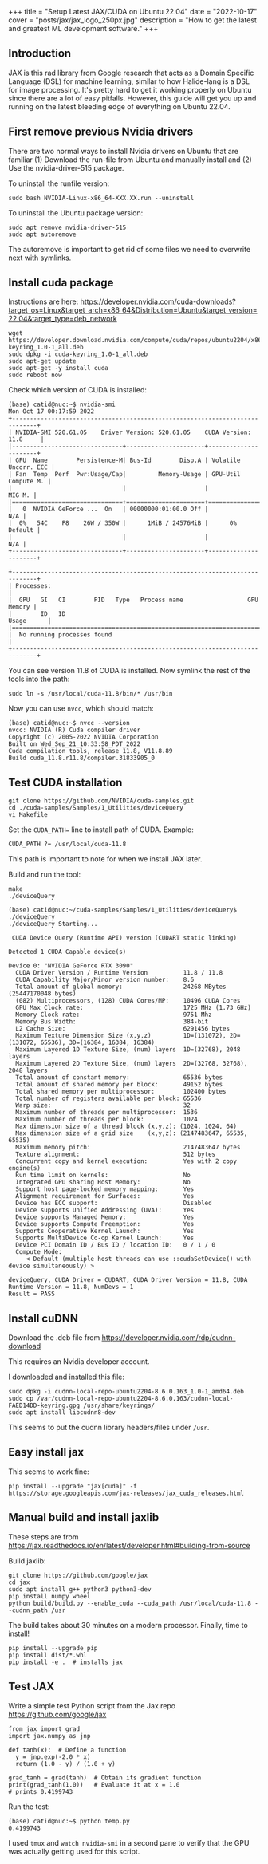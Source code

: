 +++
title = "Setup Latest JAX/CUDA on Ubuntu 22.04"
date = "2022-10-17"
cover = "posts/jax/jax_logo_250px.jpg"
description = "How to get the latest and greatest ML development software."
+++

## Introduction

JAX is this rad library from Google research that acts as a Domain Specific Language (DSL) for machine learning, similar to how Halide-lang is a DSL for image processing.  It's pretty hard to get it working properly on Ubuntu since there are a lot of easy pitfalls.  However, this guide will get you up and running on the latest bleeding edge of everything on Ubuntu 22.04.

## First remove previous Nvidia drivers

There are two normal ways to install Nvidia drivers on Ubuntu that are familiar (1) Download the run-file from Ubuntu and manually install and (2) Use the nvidia-driver-515 package.

To uninstall the runfile version: 

```
sudo bash NVIDIA-Linux-x86_64-XXX.XX.run --uninstall
```

To uninstall the Ubuntu package version:

```
sudo apt remove nvidia-driver-515
sudo apt autoremove
```

The autoremove is important to get rid of some files we need to overwrite next with symlinks.

## Install cuda package

Instructions are here: https://developer.nvidia.com/cuda-downloads?target_os=Linux&target_arch=x86_64&Distribution=Ubuntu&target_version=22.04&target_type=deb_network

```
wget https://developer.download.nvidia.com/compute/cuda/repos/ubuntu2204/x86_64/cuda-keyring_1.0-1_all.deb
sudo dpkg -i cuda-keyring_1.0-1_all.deb
sudo apt-get update
sudo apt-get -y install cuda
sudo reboot now
```

Check which version of CUDA is installed:

```
(base) catid@nuc:~$ nvidia-smi
Mon Oct 17 00:17:59 2022       
+-----------------------------------------------------------------------------+
| NVIDIA-SMI 520.61.05    Driver Version: 520.61.05    CUDA Version: 11.8     |
|-------------------------------+----------------------+----------------------+
| GPU  Name        Persistence-M| Bus-Id        Disp.A | Volatile Uncorr. ECC |
| Fan  Temp  Perf  Pwr:Usage/Cap|         Memory-Usage | GPU-Util  Compute M. |
|                               |                      |               MIG M. |
|===============================+======================+======================|
|   0  NVIDIA GeForce ...  On   | 00000000:01:00.0 Off |                  N/A |
|  0%   54C    P8    26W / 350W |      1MiB / 24576MiB |      0%      Default |
|                               |                      |                  N/A |
+-------------------------------+----------------------+----------------------+
                                                                               
+-----------------------------------------------------------------------------+
| Processes:                                                                  |
|  GPU   GI   CI        PID   Type   Process name                  GPU Memory |
|        ID   ID                                                   Usage      |
|=============================================================================|
|  No running processes found                                                 |
+-----------------------------------------------------------------------------+
```

You can see version 11.8 of CUDA is installed.  Now symlink the rest of the tools into the path:

```
sudo ln -s /usr/local/cuda-11.8/bin/* /usr/bin
```

Now you can use `nvcc`, which should match:

```
(base) catid@nuc:~$ nvcc --version
nvcc: NVIDIA (R) Cuda compiler driver
Copyright (c) 2005-2022 NVIDIA Corporation
Built on Wed_Sep_21_10:33:58_PDT_2022
Cuda compilation tools, release 11.8, V11.8.89
Build cuda_11.8.r11.8/compiler.31833905_0
```

## Test CUDA installation

```
git clone https://github.com/NVIDIA/cuda-samples.git
cd ./cuda-samples/Samples/1_Utilities/deviceQuery
vi Makefile
```

Set the `CUDA_PATH=` line to install path of CUDA.  Example:

```
CUDA_PATH ?= /usr/local/cuda-11.8
```

This path is important to note for when we install JAX later.

Build and run the tool:

```
make
./deviceQuery
```

```
(base) catid@nuc:~/cuda-samples/Samples/1_Utilities/deviceQuery$ ./deviceQuery 
./deviceQuery Starting...

 CUDA Device Query (Runtime API) version (CUDART static linking)

Detected 1 CUDA Capable device(s)

Device 0: "NVIDIA GeForce RTX 3090"
  CUDA Driver Version / Runtime Version          11.8 / 11.8
  CUDA Capability Major/Minor version number:    8.6
  Total amount of global memory:                 24268 MBytes (25447170048 bytes)
  (082) Multiprocessors, (128) CUDA Cores/MP:    10496 CUDA Cores
  GPU Max Clock rate:                            1725 MHz (1.73 GHz)
  Memory Clock rate:                             9751 Mhz
  Memory Bus Width:                              384-bit
  L2 Cache Size:                                 6291456 bytes
  Maximum Texture Dimension Size (x,y,z)         1D=(131072), 2D=(131072, 65536), 3D=(16384, 16384, 16384)
  Maximum Layered 1D Texture Size, (num) layers  1D=(32768), 2048 layers
  Maximum Layered 2D Texture Size, (num) layers  2D=(32768, 32768), 2048 layers
  Total amount of constant memory:               65536 bytes
  Total amount of shared memory per block:       49152 bytes
  Total shared memory per multiprocessor:        102400 bytes
  Total number of registers available per block: 65536
  Warp size:                                     32
  Maximum number of threads per multiprocessor:  1536
  Maximum number of threads per block:           1024
  Max dimension size of a thread block (x,y,z): (1024, 1024, 64)
  Max dimension size of a grid size    (x,y,z): (2147483647, 65535, 65535)
  Maximum memory pitch:                          2147483647 bytes
  Texture alignment:                             512 bytes
  Concurrent copy and kernel execution:          Yes with 2 copy engine(s)
  Run time limit on kernels:                     No
  Integrated GPU sharing Host Memory:            No
  Support host page-locked memory mapping:       Yes
  Alignment requirement for Surfaces:            Yes
  Device has ECC support:                        Disabled
  Device supports Unified Addressing (UVA):      Yes
  Device supports Managed Memory:                Yes
  Device supports Compute Preemption:            Yes
  Supports Cooperative Kernel Launch:            Yes
  Supports MultiDevice Co-op Kernel Launch:      Yes
  Device PCI Domain ID / Bus ID / location ID:   0 / 1 / 0
  Compute Mode:
     < Default (multiple host threads can use ::cudaSetDevice() with device simultaneously) >

deviceQuery, CUDA Driver = CUDART, CUDA Driver Version = 11.8, CUDA Runtime Version = 11.8, NumDevs = 1
Result = PASS
```

## Install cuDNN

Download the .deb file from https://developer.nvidia.com/rdp/cudnn-download

This requires an Nvidia developer account.

I downloaded and installed this file:

```
sudo dpkg -i cudnn-local-repo-ubuntu2204-8.6.0.163_1.0-1_amd64.deb
sudo cp /var/cudnn-local-repo-ubuntu2204-8.6.0.163/cudnn-local-FAED14DD-keyring.gpg /usr/share/keyrings/
sudo apt install libcudnn8-dev
```

This seems to put the cudnn library headers/files under `/usr`.

## Easy install jax

This seems to work fine:

```
pip install --upgrade "jax[cuda]" -f https://storage.googleapis.com/jax-releases/jax_cuda_releases.html
```

## Manual build and install jaxlib

These steps are from https://jax.readthedocs.io/en/latest/developer.html#building-from-source

Build jaxlib:

```
git clone https://github.com/google/jax
cd jax
sudo apt install g++ python3 python3-dev
pip install numpy wheel
python build/build.py --enable_cuda --cuda_path /usr/local/cuda-11.8 --cudnn_path /usr
```

The build takes about 30 minutes on a modern processor.  Finally, time to install!

```
pip install --upgrade pip
pip install dist/*.whl
pip install -e .  # installs jax
```

## Test JAX

Write a simple test Python script from the Jax repo https://github.com/google/jax

```
from jax import grad
import jax.numpy as jnp

def tanh(x):  # Define a function
  y = jnp.exp(-2.0 * x)
  return (1.0 - y) / (1.0 + y)

grad_tanh = grad(tanh)  # Obtain its gradient function
print(grad_tanh(1.0))   # Evaluate it at x = 1.0
# prints 0.4199743
```

Run the test:

```
(base) catid@nuc:~$ python temp.py
0.4199743
```

I used `tmux` and `watch nvidia-smi` in a second pane to verify that the GPU was actually getting used for this script.
